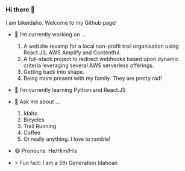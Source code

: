 ### Hi there 👋

I am bikeidaho. Welcome to my Github page!  


- 🔭 I’m currently working on ...
   1. A website revamp for a local non-profit trail organisation using React.JS, AWS Amplify and Contentful.  
   1. A full-stack project to redirect webhooks based upon dynamic criteria leveraging several AWS serverless offerings.  
   1. Getting back into shape.  
   1. Being more present with my family. They are pretty rad!  

- 🌱 I’m currently learning Python and React.JS

- 💬 Ask me about ...  
   1. Idaho
   1. Bicycles
   1. Trail Running
   1. Coffee
   1. Or really anything. I love to ramble!

- 😄 Pronouns: He/Him/His

- ⚡ Fun fact: I am a 5th Generation Idahoan


